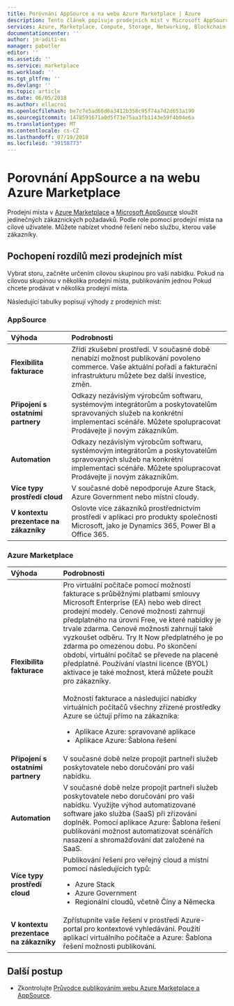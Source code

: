 ```yaml
---
title: Porovnání AppSource a na webu Azure Marketplace | Azure
description: Tento článek popisuje prodejních míst v Microsoft AppSource a na webu Azure Marketplace.
services: Azure, Marketplace, Compute, Storage, Networking, Blockchain, Security
documentationcenter: ''
author: jm-aditi-ms
manager: pabutler
editor: ''
ms.assetid: ''
ms.service: marketplace
ms.workload: ''
ms.tgt_pltfrm: ''
ms.devlang: ''
ms.topic: article
ms.date: 06/05/2018
ms.author: ellacroi
ms.openlocfilehash: be7c7e5ad66d6a3412b358c95f74a7d2d653a190
ms.sourcegitcommit: 1478591671a0d5f73e75aa3fb1143e59f4b04e6a
ms.translationtype: MT
ms.contentlocale: cs-CZ
ms.lasthandoff: 07/19/2018
ms.locfileid: "39158773"
---
```

# <a name="comparing-appsource-and-the-azure-marketplace"></a>Porovnání AppSource a na webu Azure Marketplace
Prodejní místa v [Azure Marketplace](https://azuremarketplace.microsoft.com) a [Microsoft AppSource](https://appsource.microsoft.com) sloužit jedinečných zákaznických požadavků. Podle role pomocí prodejní místa na cílové uživatele. Můžete nabízet vhodné řešení nebo službu, kterou vaše zákazníky.

## <a name="understanding-the-differences-between-storefronts"></a>Pochopení rozdílů mezi prodejních míst
Vybrat storu, začněte určením cílovou skupinou pro vaši nabídku. Pokud na cílovou skupinou v několika prodejní místa, publikováním jednou Pokud chcete prodávat v několika prodejní místa.
 
Následující tabulky popisují výhody z prodejních míst:

### <a name="appsource"></a>AppSource

| Výhoda | Podrobnosti | 
|:--- |:--- | 
| **Flexibilita fakturace** | Zřídí zkušební prostředí. V současné době nenabízí možnost publikování povoleno commerce. Vaše aktuální pořadí a fakturační infrastrukturu můžete bez další investice, změn. | 
| **Připojení s ostatními partnery** | Odkazy nezávislým výrobcům softwaru, systémovým integrátorům a poskytovatelům spravovaných služeb na konkrétní implementaci scénáře. Můžete spolupracovat Prodávejte ji novým zákazníkům. | 
| **Automation** | Odkazy nezávislým výrobcům softwaru, systémovým integrátorům a poskytovatelům spravovaných služeb na konkrétní implementaci scénáře. Můžete spolupracovat Prodávejte ji novým zákazníkům. |
| **Více typy prostředí cloud** | V současné době nepodporuje Azure Stack, Azure Government nebo místní cloudy. | 
| **V kontextu prezentace na zákazníky** | Oslovte více zákazníků prostřednictvím prostředí v aplikaci pro produkty společnosti Microsoft, jako je Dynamics 365, Power BI a Office 365. |

### <a name="azure-marketplace"></a>Azure Marketplace

| Výhoda | Podrobnosti | 
|:--- |:--- | 
| **Flexibilita fakturace** | Pro virtuální počítače pomocí možností fakturace s průběžnými platbami smlouvy Microsoft Enterprise (EA) nebo web direct prodejní modely. Cenové možnosti zahrnují předplatného na úrovni Free, ve které nabídky je trvale zdarma. Cenové možnosti zahrnují také vyzkoušet odběru. Try It Now předplatného je po zdarma po omezenou dobu. Po skončení období, virtuální počítač se převede na placené předplatné. Používání vlastní licence (BYOL) aktivace je také možnost, která můžete použít pro zákazníky.<br /><br/>Možností fakturace a následující nabídky virtuálních počítačů všechny zřízené prostředky Azure se účtují přímo na zákazníka:<ul> <li>Aplikace Azure: spravované aplikace</li> <li>Aplikace Azure: Šablona řešení</li> </ul> | 
|**Připojení s ostatními partnery** | V současné době nelze propojit partneři služeb poskytovatele nebo doručování pro vaši nabídku. | 
| **Automation** | V současné době nelze propojit partneři služeb poskytovatele nebo doručování pro vaši nabídku. Využijte výhod automatizované software jako služba (SaaS) při zřizování doplněk. Pomocí aplikace Azure: Šablona řešení publikování možnost automatizovat scénářích nasazení a shromažďování dat založené na SaaS. |
| **Více typy prostředí cloud** | Publikování řešení pro veřejný cloud a místní pomocí následujících typů:<ul> <li>Azure Stack</li> <li>Azure Government</li> <li>Regionální cloudů, včetně Číny a Německa</li></ul> | 
| **V kontextu prezentace na zákazníky** | Zpřístupníte vaše řešení v prostředí Azure-portal pro kontextové vyhledávání. Použití aplikací virtuálního počítače a Azure: Šablona řešení možnosti publikování. |

## <a name="next-steps"></a>Další postup
*   Zkontrolujte [Průvodce publikováním webu Azure Marketplace a AppSource](./marketplace-publishers-guide.md).

